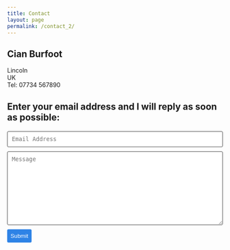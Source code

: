 ```yaml
---
title: Contact
layout: page
permalink: /contact_2/
---
```


## Cian Burfoot
Lincoln <br>
UK <br>
Tel: 07734 567890

## Enter your email address and I will reply as soon as possible:
<!--
     After implementing this contact form make sure
     1. you have defined "email: youremail@email.com" in _config.yml file.
     2. you verify your form on formspree.io.
-->

<form class="wj-contact" action="https://formspree.io/{{site.email}}" method="POST">
    <input type="text" name="email" placeholder="Email Address">
    <textarea type="text" name="content" rows="10" placeholder="Message"></textarea>
    <input type="hidden" name="_next" value="/">
    <input type="hidden" name="_subject" value="New Contact Form Submission">
    <input type="submit" value="Submit">
</form>

<script>
// this script will automatically fill text field
// depending on what's passed in the url
var fillForm = function () {
    var queryString = document.location.search.split("+").join(" ");
    var params = {}, tokens, re = /[?&]?([^=]+)=([^&]*)/g;
    while (tokens = re.exec(queryString)) {
        params[decodeURIComponent(tokens[1])] = decodeURIComponent(tokens[2]);
    }
    if (params.n == undefined || params.p == undefined){
        // no value in the query string
        // here you have to manage this use case : redirect or print a message to user
    }else{
        // filling form fields with query string values
        document.getElementsByName('content')[0].value = params.p + " (ref: " + params.n + ")\n\n";
    }
} ();
</script>

<style>
form.wj-contact input[type="text"], form.wj-contact textarea[type="text"] {
    width: 100%;
    vertical-align: middle;
    margin-top: 0.25em;
    margin-bottom: 0.5em;
    padding: 0.75em;
    font-family: monospace, sans-serif;
    font-weight: lighter;
    border-style: solid;
    border-color: #444;
    outline-color: #2e83e6;
    border-width: 1px;
    border-radius: 3px;
    transition: box-shadow .2s ease;
}

form.wj-contact input[type="submit"] {
    outline: none;
    color: white;
        background-color: #2e83e6;
    border-radius: 3px;
    padding: 0.5em;
    margin: 0.25em 0 0 0;
    border: 1px solid transparent;
    height: auto;
}
</style>
